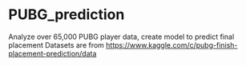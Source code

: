 # PUBG_prediction
Analyze over 65,000 PUBG player data, create model to predict final placement
Datasets are from https://www.kaggle.com/c/pubg-finish-placement-prediction/data
